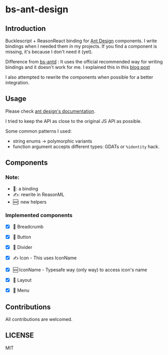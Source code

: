 # bs-ant-design

## Introduction

Bucklescript + ReasonReact binding for [Ant Design](https://ant.design) components. I write bindings when I needed them in my projects. If you find a component is missing, it's because I don't need it (yet).

Difference from [bs-antd](https://github.com/tiensonqin/bs-antd) : It uses the official recommended way for writing bindings and it doesn't work for me. I explained this in this [blog post](https://khoanguyen.me/writing-reason-react-bindings-the-right-way/)

I also attempted to rewrite the components when possible for a better integration.

## Usage

Please check [ant design's documentation](https://ant.design/docs/react/introduce).

I tried to keep the API as close to the original JS API as possible.

Some common patterns I used:

* string enums -> polymorphic variants
* function argument accepts different types: GDATs or `%identity` hack.

## Components

### Note:

* 🔗: a binding
* ✍️: rewrite in ReasonML
* 🆕: new helpers

### Implemented components

* [x] 🔗 Breadcrumb

* [x] 🔗 Button

* [x] 🔗 Divider

* [x] ✍️ Icon - This uses IconName

* [x] ️🆕 IconName - Typesafe way (only way) to access icon's name

* [x] 🔗 Layout

* [x] 🔗 Menu

## Contributions

All contributions are welcomed.

## LICENSE

MIT
